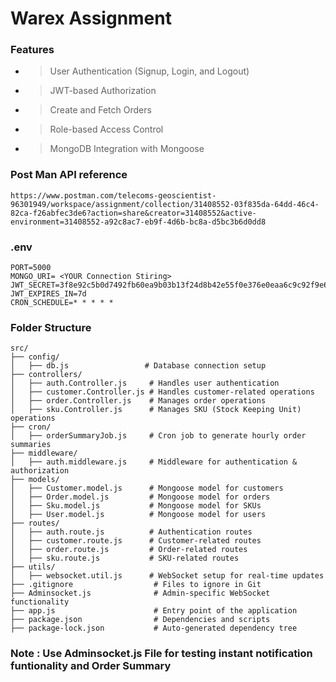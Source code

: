 # Warex Assignment

### Features

- > User Authentication (Signup, Login, and Logout)

- > JWT-based Authorization

- >Create and Fetch Orders

- >Role-based Access Control

- >MongoDB Integration with Mongoose

### Post Man API reference
```
https://www.postman.com/telecoms-geoscientist-96301949/workspace/assignment/collection/31408552-03f835da-64dd-46c4-82ca-f26abfec3de6?action=share&creator=31408552&active-environment=31408552-a92c8ac7-eb9f-4d6b-bc8a-d5bc3b6d0dd8
```
### .env
```
PORT=5000
MONGO_URI= <YOUR Connection Stiring>
JWT_SECRET=3f8e92c5b0d7492fb60ea9b03b13f24d8b42e55f0e376e0eaa6c9c92f9e65a4b
JWT_EXPIRES_IN=7d
CRON_SCHEDULE=* * * * *

```
### Folder Structure
```
src/
├── config/
│   ├── db.js                 # Database connection setup
├── controllers/
│   ├── auth.Controller.js     # Handles user authentication
│   ├── customer.Controller.js # Handles customer-related operations
│   ├── order.Controller.js    # Manages order operations
│   ├── sku.Controller.js      # Manages SKU (Stock Keeping Unit) operations
├── cron/
│   ├── orderSummaryJob.js     # Cron job to generate hourly order summaries
├── middleware/
│   ├── auth.middleware.js     # Middleware for authentication & authorization
├── models/
│   ├── Customer.model.js      # Mongoose model for customers
│   ├── Order.model.js         # Mongoose model for orders
│   ├── Sku.model.js           # Mongoose model for SKUs
│   ├── User.model.js          # Mongoose model for users
├── routes/
│   ├── auth.route.js          # Authentication routes
│   ├── customer.route.js      # Customer-related routes
│   ├── order.route.js         # Order-related routes
│   ├── sku.route.js           # SKU-related routes
├── utils/
│   ├── websocket.util.js      # WebSocket setup for real-time updates
├── .gitignore                  # Files to ignore in Git
├── Adminsocket.js              # Admin-specific WebSocket functionality
├── app.js                      # Entry point of the application
├── package.json                # Dependencies and scripts
├── package-lock.json           # Auto-generated dependency tree
```
### Note : Use Adminsocket.js File for testing instant notification funtionality and Order Summary